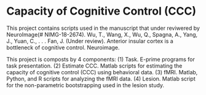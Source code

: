 # Capacity of Cognitive Control (CCC)
This project contains scripts used in the manuscript that under reviwered by NeuroImage(# NIMG-18-2674).
Wu, T., Wang, X., Wu, Q., Spagna, A., Yang, J., Yuan, C., . . . Fan, J. (Under review). Anterior insular cortex is a bottleneck of cognitive control. Neuroimage. 

This project is composts by 4 components:
(1) Task. E-prime programs for task presentation.
(2) Estimate CCC. Matlab scripts for estimating the capacity of cognitive control (CCC) using behavioral data.
(3) fMRI. Matlab, Python, and R scripts for analyzing the fMRI data.
(4) Lesion. Matlab script for the non-parametric bootstrapping used in the lesion study.
